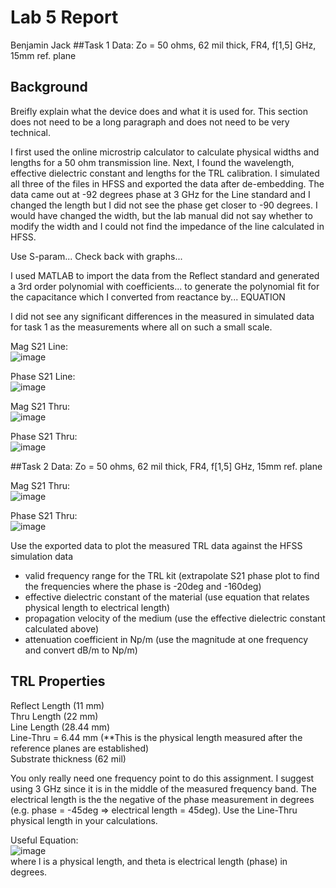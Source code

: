# Lab 5 Report
Benjamin Jack
##Task 1
Data:
Zo = 50 ohms, 62 mil thick, FR4, f[1,5] GHz, 15mm ref. plane

## Background
Breifly explain what the device does and what it is used for. This section does not need to be a long paragraph and does not need to be very technical.

I first used the online microstrip calculator to calculate physical widths and lengths for a 50 ohm transmission line.
Next, I found the wavelength, effective dielectric constant and lengths for the TRL calibration.
I simulated all three of the files in HFSS and exported the data after de-embedding. The data came out at -92 degrees phase at 3 GHz for the Line standard
and I changed the length but I did not see the phase get closer to -90 degrees. I would have changed the width, but the lab manual did not say whether to modify
the width and I could not find the impedance of the line calculated in HFSS. 

Use S-param...
Check back with graphs...

I used MATLAB to import the data from the Reflect standard and generated a 3rd order polynomial with coefficients... to generate the polynomial fit for the capacitance
which I converted from reactance by... EQUATION

I did not see any significant differences in the measured in simulated data for task 1 as the measurements where all on such a small scale.

Mag S21 Line: <br>
![image](https://github.com/CourseReps/ECEN452-Spring2016/blob/master/Students/Benejack/Lab5/S21_Line_Mag.png)<br>

Phase S21 Line: <br>
![image](https://github.com/CourseReps/ECEN452-Spring2016/blob/master/Students/Benejack/Lab5/S21_Line_Phase.png) <br>

Mag S21 Thru: <br>
![image](https://github.com/CourseReps/ECEN452-Spring2016/blob/master/Students/Benejack/Lab5/S21_Thru_Mag.png) <br>

Phase S21 Thru: <br>
![image](https://github.com/CourseReps/ECEN452-Spring2016/blob/master/Students/Benejack/Lab5/S21_Thru_Phase.png)<br>


##Task 2
Data:
Zo = 50 ohms, 62 mil thick, FR4, f[1,5] GHz, 15mm ref. plane

Mag S21 Thru: <br>
![image](https://github.com/CourseReps/ECEN452-Spring2016/blob/master/Students/Benejack/Lab5/PIN_On.png)<br>

Phase S21 Thru: <br>
![image](https://github.com/CourseReps/ECEN452-Spring2016/blob/master/Students/Benejack/Lab5/PIN_Off.png)<br>


Use the exported data to plot the measured TRL data against the HFSS simulation data

* valid frequency range for the TRL kit (extrapolate S21 phase plot to find the frequencies where the phase is -20deg and -160deg)
* effective dielectric constant of the material (use equation that relates physical length to electrical length)
* propagation velocity of the medium (use the effective dielectric constant calculated above)
* attenuation coefficient in Np/m (use the magnitude at one frequency and convert dB/m to Np/m)

## TRL Properties
Reflect Length (11 mm) <br>
Thru Length (22 mm) <br>
Line Length (28.44  mm) <br>
Line-Thru = 6.44 mm (**This is the physical length measured after the reference planes are established) <br>
Substrate thickness (62 mil) <br>

You only really need one frequency point to do this assignment. I suggest using 3 GHz since it is in the middle of the measured frequency band. The electrical length is the the negative of the phase measurement in degrees (e.g. phase = -45deg => electrical length = 45deg). Use the Line-Thru physical length in your calculations. 

Useful Equation: <br>
![image](https://github.com/CourseReps/ECEN452-Spring2016/blob/master/Labs/Lab3/Equation.png) <br>
where l is a physical length, and theta is electrical length (phase) in degrees.
